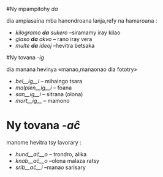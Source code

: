 #Ny mpampitohy  *da*

dia ampiasaina mba hanondroana lanja,refy na hamaroana :

- *kilogramo __da__ sukero* –siramamy iray kilao
- *glaso __da__ akvo* – rano iray vera
- *multe __da__ ideoj* –hevitra betsaka 

#Ny tovana  *-ig*

dia manana hevinya  «manao,manaonao dia fototry»

- *bel__ig__i* – mihaingo tsara
- *malplen__ig__i* – foana
- *san__ig__i* – sitrana (olona)
- *mort__ig__* – mamono 

# Ny tovana *-aĉ*

manome hevitra tsy lavorary :

- *hund__aĉ__o* – trondro, alika
- *knab__aĉ__o* –olona malaza ratsy 
- *srib__aĉ__i* –manao sarisary 
 
